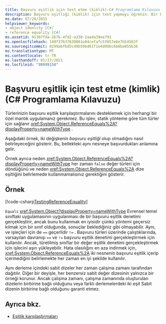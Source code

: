 ```yaml
---
title: Başvuru eşitlik için test etme (kimlik)-C# Programlama Kılavuzu
description: Başvuru eşitliği (kimlik) için test yapmayı öğrenin. Bir kod örneğine bakın ve kullanılabilir ek kaynakları görüntüleyin.
ms.date: 07/20/2015
helpviewer_keywords:
- object identity [C#]
- reference equality [C#]
ms.assetid: 91307fda-267b-4fd2-a338-2aada39ee791
ms.openlocfilehash: 148f37b37639061e84cefafc5f057e6e7b54563f
ms.sourcegitcommit: 8299abfbd5c49b596d61f1e4d09bc6b8ba055b36
ms.translationtype: MT
ms.contentlocale: tr-TR
ms.lasthandoff: 01/27/2021
ms.locfileid: "98899158"
---
```

# <a name="how-to-test-for-reference-equality-identity-c-programming-guide"></a>Başvuru eşitlik için test etme (kimlik) (C# Programlama Kılavuzu)

Türlerinizin başvuru eşitlik karşılaştırmalarını desteklemek için herhangi bir özel mantık uygulamanız gerekmez. Bu işlev, statik yönteme göre tüm türler için sağlanır <xref:System.Object.ReferenceEquals%2A?displayProperty=nameWithType> .  
  
 Aşağıdaki örnek, iki değişkenin *başvuru eşitliği* olup olmadığını nasıl belirleyeceğini gösterir. Bu, bellekteki aynı nesneye başvurdukları anlamına gelir.  
  
 Örnek ayrıca neden <xref:System.Object.ReferenceEquals%2A?displayProperty=nameWithType> her zaman `false` değer türleri için döndüğünü ve neden  <xref:System.Object.ReferenceEquals%2A> dize eşitliğini belirlemede kullanmamalısınız gerektiğini gösterir.  
  
## <a name="example"></a>Örnek  

 [!code-csharp[TestingReferenceEquality](snippets/how-to-test-for-reference-equality-identity/Program.cs)]  
  
 `Equals` <xref:System.Object?displayProperty=nameWithType> Evrensel temel sınıftaki uygulamasının uygulanması de bir başvuru eşitlik denetimi gerçekleştirir, ancak bunu kullanmak en iyisidir çünkü yöntemi geçersiz kılmak için bir sınıf olduğunda, sonuçlar beklediğiniz gibi olmayabilir. Aynı, ve işleçleri için de `==` geçerlidir `!=` . Başvuru türleri üzerinde çalıştıklarında, varsayılan davranışı `==` ve `!=` başvuru eşitlik denetimi gerçekleştirmek için kullanılır. Ancak, türetilmiş sınıflar bir değer eşitlik denetimi gerçekleştirmek için işlecini aşırı yükleyebilir. Hata olasılığını en aza indirmek için, <xref:System.Object.ReferenceEquals%2A> iki nesnenin başvuru eşitlik içerip içermediğini belirlemekte her zaman en iyi şekilde kullanılır.  
  
 Aynı derleme içindeki sabit dizeler her zaman çalışma zamanı tarafından dağıtılır. Diğer bir deyişle, her benzersiz sabit değer dizesinin yalnızca bir örneği korunur. Ancak çalışma zamanı, çalışma zamanında oluşturulan dizelerin birbirine bağlı olduğunu veya farklı derlemelerdeki iki eşit Sabit dizenin birbirine bağlı olduğunu garanti etmez.  
  
## <a name="see-also"></a>Ayrıca bkz.

- [Eşitlik karşılaştırmaları](./equality-comparisons.md)
